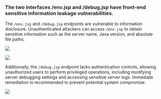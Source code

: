 ### <font style="color:rgba(0, 0, 0, 0.85);">The two interfaces /env.jsp and /debug.jsp have front-end sensitive information leakage vulnerabilities.</font>
<font style="color:rgb(28, 31, 35);">The `/env.jsp` and `/debug.jsp` endpoints are vulnerable to information disclosure. Unauthenticated attackers can access `/env.jsp` to obtain sensitive information such as the server name, Java version, and absolute file paths. </font>

![](https://cdn.nlark.com/yuque/0/2025/png/50620181/1751782159433-61f1e490-1fe6-40d4-bce9-1ed9a006c784.png)

![](https://cdn.nlark.com/yuque/0/2025/png/50620181/1751782136377-404d0634-14fa-4694-9fc3-1e86f7ff2a9f.png)

<font style="color:rgb(28, 31, 35);">Additionally, the `/debug.jsp` endpoint lacks authentication controls, allowing unauthorized users to perform privileged operations, including modifying server debugging settings and accessing sensitive server logs. Immediate remediation is recommended to prevent potential system compromise.</font>

![](https://cdn.nlark.com/yuque/0/2025/png/50620181/1751782468428-d6e64253-62f6-4dac-80e2-37f4b6b26e07.png)

#### 
